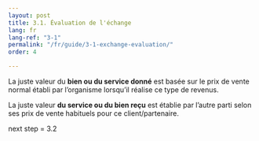```yaml
---
layout: post
title: 3.1. Évaluation de l'échange
lang: fr
lang-ref: "3-1"
permalink: "/fr/guide/3-1-exchange-evaluation/"
order: 4

---
```

La juste valeur du **bien ou du service donné** est basée sur le prix de vente normal établi par l’organisme lorsqu’il réalise ce type de revenus.

La juste valeur **du service ou du bien reçu** est établie par l’autre parti selon ses prix de vente habituels pour ce client/partenaire.

next step = 3.2
